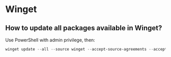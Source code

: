 # Winget

## How to update all packages available in Winget?

Use PowerShell with admin privilege, then:

```powershell
winget update --all --source winget --accept-source-agreements --accept-package-agreements --silent
```
